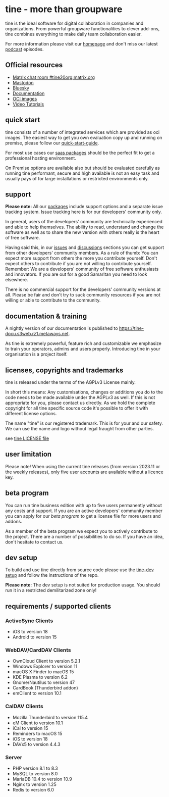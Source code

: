 # tine - more than groupware
tine is the ideal software for digital collaboration in companies and organizations. From powerful groupware
functionalities to clever add-ons, tine combines everything to make daily team collaboration easier.

For more information please visit our [homepage](https://www.tine-groupware.de) and don't miss our latest
[podcast](https://www.tine-groupware.de/tine-podcast/) episodes.

## Official resources
* [Matrix chat room #tine20org:matrix.org](https://matrix.to/#/!gGPNgDOyMWwSPjFFXa:matrix.org)
* [Mastodon](https://mastodon.social/@tinegroupware)
* [Bluesky](https://bsky.app/profile/tine-groupware.bsky.social)
* [Documentation](https://tine-docu.s3web.rz1.metaways.net)
* [OCI images](https://hub.docker.com/u/tinegroupware)
* [Video Tutorials](https://tutorials.tine-groupware.de/)

## quick start
tine consists of a number of integrated services which are provided as oci images. The easiest way to get you own
evaluation copy up and running on premise, please follow our [quick-start-guide](https://tine-docu.s3web.rz1.metaways.net/en/operators/Installation_Guide/#quickstart).

For most use cases our [saas packages](https://www.tine-groupware.de/produkte/) should be the perfect fit to get a
professional hosting environment.

On Premise options are available also but should be evaluated carefully as running tine performant, secure and high
available is not an easy task and usually pays of for large installations or restricted environments only.

## support
**Please note:** All our [packages](https://www.tine-groupware.de/produkte/) include support options and a separate
issue tracking system. Issue tracking here is for our developers' community only.

In general, users of the developers' community are technically experienced and able to help themselves. The ability to read,
understand and change the software as well as to share the new version with others really is the heart of free software.

Having said this, in our [issues](https://github.com/tine-groupware/tine/issues) and [discussions](https://github.com/orgs/tine-groupware/discussions) sections
you can get support from other developers' community members. As a rule of thumb: You can expect more support from others the more
you contribute yourself. Don't expect others to contribute if you are not willing to contribute yourself. Remember: We
are a developers' community of free software enthusiasts and innovators. If you are out for a good Samaritan you need to look
elsewhere.

There is no commercial support for the developers' community versions at all. Please be fair and don't try to suck community
resources if you are not willing or able to contribute to the community.

## documentation & training
A nightly version of our documentation is published to https://tine-docu.s3web.rz1.metaways.net.

As tine is extremely powerful, feature rich and customizable we emphasize to train your operators, admins and users properly.
Introducing tine in your organisation is a project itself.

## licenses, copyrights and trademarks
tine is released under the terms of the AGPLv3 License mainly.

In short this means: Any customisations, changes or additions you do to the code needs to be made available under the
AGPLv3 as well. If this is not appropriate for you, please contact us directly. As we hold the complete copyright for
all tine specific source code it's possible to offer it with different license options.

The name "tine" is our registered trademark. This is for your and our safety. We can use the name and logo without
legal fraught from other parties.

see [tine LICENSE file](https://github.com/tine-groupware/tine/blob/main/LICENSE.md)

## user limitation

Please note! When using the current tine releases (from version 2023.11 or the weekly releases),
 only five user accounts are available without a licence key.

## beta program
You can run tine business edition with up to five users permanently without any costs and support. If you are an active
developers' community member you can apply for our _beta program_ to get a license file for more users and addons.

As a member of the beta program we expect you to actively contribute to the project. There are a number of possibilities
to do so. If you have an idea, don't hesitate to contact us.

## dev setup
To build and use tine directly from source code please use the [tine-dev setup](https://github.com/tine-groupware/tine-dev)
and follow the instructions of the repo.

**Please note:** The dev setup is not suited for production usage. You should run it in a restricted demilitarized zone only!

## requirements / supported clients

### ActiveSync Clients
- iOS to version 18
- Android to version 15

### WebDAV/CardDAV Clients
- OwnCloud Client to version 5.2.1
- Windows Explorer to version 11
- macOS X Finder to macOS 15
- KDE Plasma to version 6.2
- Gnome/Nautilus to version 47
- CardBook (Thunderbird addon)
- emClient to version 10.1

### CalDAV Clients
- Mozilla Thunderbird to version 115.4
- eM Client to version 10.1
- iCal to version 15
- Reminders to macOS 15
- iOS to version 18
- DAVx5 to version 4.4.3

### Server
- PHP version 8.1 to 8.3
- MySQL to version 8.0
- MariaDB 10.4 to version 10.9
- Nginx to version 1.25
- Redis to version 6.0
